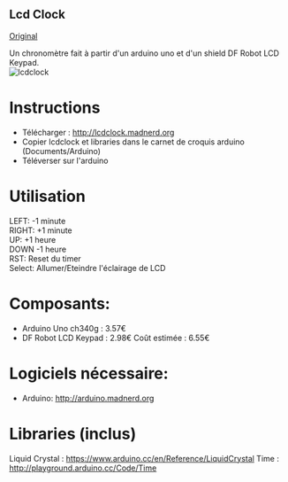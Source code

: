 Lcd Clock
----------

[Original](https://github.com/pigetArduino/lcdclock/blob/master/readme.md)

Un chronomètre fait à partir d'un arduino uno et d'un shield DF Robot LCD Keypad.   
![lcdclock](https://github.com/pigetArduino/lcdclock/blob/master/doc/lcdclock.jpg)

# Instructions
* Télécharger : http://lcdclock.madnerd.org
* Copier lcdclock et libraries dans le carnet de croquis arduino (Documents/Arduino)
* Téléverser sur l'arduino

# Utilisation
LEFT: -1 minute   
RIGHT: +1 minute   
UP: +1 heure   
DOWN -1 heure   
RST: Reset du timer   
Select: Allumer/Eteindre l'éclairage de LCD   

# Composants:
  * Arduino Uno ch340g : 3.57€
  * DF Robot LCD Keypad : 2.98€
Coût estimée : 6.55€ 

# Logiciels nécessaire:
  * Arduino: http://arduino.madnerd.org

# Libraries (inclus)
Liquid Crystal : https://www.arduino.cc/en/Reference/LiquidCrystal
Time : http://playground.arduino.cc/Code/Time
